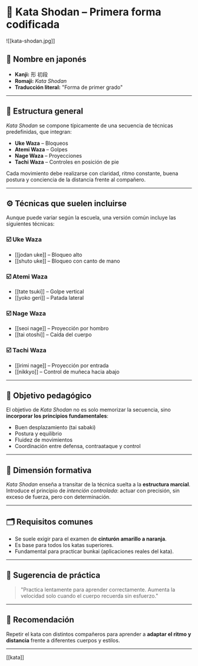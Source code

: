 # 📏 Kata Shodan – Primera forma codificada

![[kata-shodan.jpg]]

## 🧾 Nombre en japonés
- **Kanji:** 形 初段  
- **Romaji:** *Kata Shodan*  
- **Traducción literal:** "Forma de primer grado"

---

## 🧩 Estructura general

*Kata Shodan* se compone típicamente de una secuencia de técnicas predefinidas, que integran:

- **Uke Waza** – Bloqueos
- **Atemi Waza** – Golpes
- **Nage Waza** – Proyecciones
- **Tachi Waza** – Controles en posición de pie

Cada movimiento debe realizarse con claridad, ritmo constante, buena postura y conciencia de la distancia frente al compañero.

---

## ⚙️ Técnicas que suelen incluirse

Aunque puede variar según la escuela, una versión común incluye las siguientes técnicas:

### ☑️ Uke Waza
- [[jodan uke]] – Bloqueo alto
- [[shuto uke]] – Bloqueo con canto de mano

### ☑️ Atemi Waza
- [[tate tsuki]] – Golpe vertical
- [[yoko geri]] – Patada lateral

### ☑️ Nage Waza
- [[seoi nage]] – Proyección por hombro
- [[tai otoshi]] – Caída del cuerpo

### ☑️ Tachi Waza
- [[irimi nage]] – Proyección por entrada
- [[nikkyo]] – Control de muñeca hacia abajo

---

## 🧠 Objetivo pedagógico

El objetivo de *Kata Shodan* no es solo memorizar la secuencia, sino **incorporar los principios fundamentales**:

- Buen desplazamiento (tai sabaki)
- Postura y equilibrio
- Fluidez de movimientos
- Coordinación entre defensa, contraataque y control

---

## 🧘 Dimensión formativa

*Kata Shodan* enseña a transitar de la técnica suelta a la **estructura marcial**. Introduce el principio de *intención controlada*: actuar con precisión, sin exceso de fuerza, pero con determinación.

---

## 🗂 Requisitos comunes

- Se suele exigir para el examen de **cinturón amarillo a naranja**.
- Es base para todos los katas superiores.
- Fundamental para practicar bunkai (aplicaciones reales del kata).

---

## 🎥 Sugerencia de práctica

> "Practica lentamente para aprender correctamente. Aumenta la velocidad solo cuando el cuerpo recuerda sin esfuerzo."

---

## 🔁 Recomendación

Repetir el kata con distintos compañeros para aprender a **adaptar el ritmo y distancia** frente a diferentes cuerpos y estilos.

---

[[kata]]